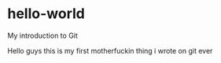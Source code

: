 # hello-world
My introduction to Git

Hello guys this is my first motherfuckin thing i wrote on git ever
